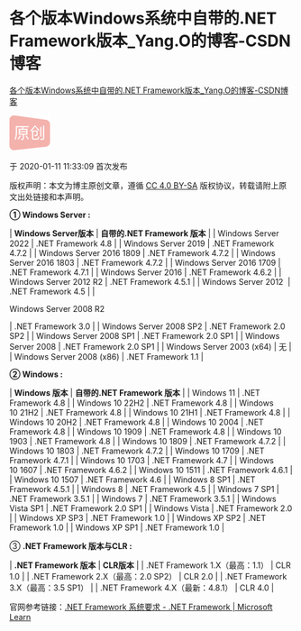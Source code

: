 # 各个版本Windows系统中自带的.NET Framework版本_Yang.O的博客-CSDN博客
[各个版本Windows系统中自带的.NET Framework版本_Yang.O的博客-CSDN博客](https://blog.csdn.net/yangowen/article/details/103934078) 

 ![](https://github.com/ustczzh/MyClippings/blob/main/Images/2023-1-12%2013-05-38/d6a871d0-e4db-4705-914f-6dd18fd77533.png?raw=true)

于 2020-01-11 11:33:09 首次发布

版权声明：本文为博主原创文章，遵循 [CC 4.0 BY-SA](http://creativecommons.org/licenses/by-sa/4.0/) 版权协议，转载请附上原文出处链接和本声明。

**① Windows Server :**

| **Windows Server版本** | **自带的.NET Framework 版本** |
| Windows Server 2022 | .NET Framework 4.8 |
| Windows Server 2019 | .NET Framework 4.7.2 |
| Windows Server 2016 1809 | .NET Framework 4.7.2 |
| Windows Server 2016 1803 | .NET Framework 4.7.2 |
| Windows Server 2016 1709 | .NET Framework 4.7.1 |
| Windows Server 2016 | .NET Framework 4.6.2 |
| Windows Server 2012 R2 | .NET Framework 4.5.1 |
| Windows Server 2012  | .NET Framework 4.5 |
| 

Windows Server 2008 R2

 | .NET Framework 3.0 |
| Windows Server 2008 SP2 | .NET Framework 2.0 SP2 |
| Windows Server 2008 SP1 | .NET Framework 2.0 SP1 |
| Windows Server 2008 | .NET Framework 2.0 SP1 |
| Windows Server 2003 (x64) | 无 |
| Windows Server 2008 (x86) | .NET Framework 1.1 |

**② Windows :**

| **Windows 版本** | **自带的.NET Framework 版本** |
| Windows 11 | .NET Framework 4.8 |
| Windows 10 22H2 | .NET Framework 4.8 |
| Windows 10 21H2 | .NET Framework 4.8 |
| Windows 10 21H1 | .NET Framework 4.8 |
| Windows 10 20H2 | .NET Framework 4.8 |
| Windows 10 2004 | .NET Framework 4.8 |
| Windows 10 1909 | .NET Framework 4.8 |
| Windows 10 1903 | .NET Framework 4.8 |
| Windows 10 1809 | .NET Framework 4.7.2 |
| Windows 10 1803 | .NET Framework 4.7.2 |
| Windows 10 1709 | .NET Framework 4.7.1 |
| Windows 10 1703 | .NET Framework 4.7 |
| Windows 10 1607 | .NET Framework 4.6.2 |
| Windows 10 1511 | .NET Framework 4.6.1 |
| Windows 10 1507 | .NET Framework 4.6 |
| Windows 8 SP1 | .NET Framework 4.5.1 |
| Windows 8 | .NET Framework 4.5 |
| Windows 7 SP1 | .NET Framework 3.5.1 |
| Windows 7 | .NET Framework 3.5.1 |
| Windows Vista SP1 | .NET Framework 2.0 SP1 |
| Windows Vista | .NET Framework 2.0 |
| Windows XP SP3 | .NET Framework 1.0 |
| Windows XP SP2 | .NET Framework 1.0 |
| Windows XP SP1 | .NET Framework 1.0 |

③ **.NET Framework 版本与CLR :**

| **.NET Framework 版本** | **CLR版本** |
| .NET Framework 1.X（最高：1.1） | CLR 1.0 |
| .NET Framework 2.X（最高：2.0 SP2） | CLR 2.0 |
| .NET Framework 3.X（最高：3.5 SP1） |
| .NET Framework 4.X（最新：4.8.1） | CLR 4.0 |

官网参考链接：[.NET Framework 系统要求 - .NET Framework | Microsoft Learn](https://learn.microsoft.com/zh-cn/dotnet/framework/get-started/system-requirements?source=recommendations ".NET Framework 系统要求 - .NET Framework | Microsoft Learn")
